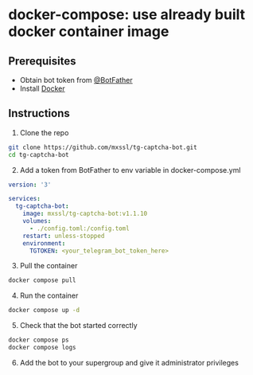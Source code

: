 # docker-compose: use already built docker container image

## Prerequisites

- Obtain bot token from [@BotFather](https://t.me/BotFather)
- Install [Docker](https://docs.docker.com/install)

## Instructions

1. Clone the repo

```bash
git clone https://github.com/mxssl/tg-captcha-bot.git
cd tg-captcha-bot
```

2. Add a token from BotFather to env variable in docker-compose.yml

```yaml
version: '3'

services:
  tg-captcha-bot:
    image: mxssl/tg-captcha-bot:v1.1.10
    volumes:
      - ./config.toml:/config.toml
    restart: unless-stopped
    environment:
      TGTOKEN: <your_telegram_bot_token_here>
```

3. Pull the container

```bash
docker compose pull
```

4. Run the container

```bash
docker compose up -d
```

5. Check that the bot started correctly

```bash
docker compose ps
docker compose logs
```

6. Add the bot to your supergroup and give it administrator privileges
